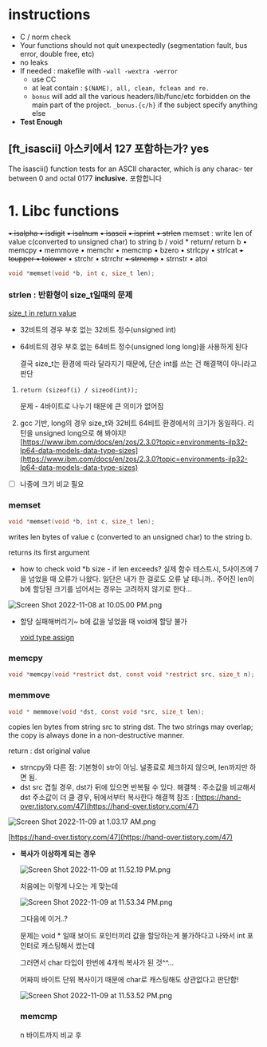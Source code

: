 # instructions

-   C / norm check
-   Your functions should not quit unexpectedly (segmentation fault, bus error, double free, etc)
-   no leaks
-   If needed : makefile with `-wall -wextra -werror`
    -   use CC
    -   at leat contain : `$(NAME), all, clean, fclean and re.`
    -   `bonus` will add all the various headers/lib/func/etc forbidden on the main part of the project. `_bonus.{c/h}` if the subject specify anything else
-   **Test Enough**

## [ft_isascii] 아스키에서 127 포함하는가? yes

The isascii() function tests for an ASCII character, which is any charac- ter between 0 and octal 0177 **inclusive.** 포함합니다




# 1. Libc functions

~~• isalpha • isdigit~~ ~~• isalnum~~ ~~• isascii~~ ~~• isprint~~ ~~• strlen~~ memset : write len of value c(converted to unsigned char) to string b / void * return/ return b • memcpy • memmove • memchr • memcmp • bzero • strlcpy • strlcat ~~• toupper • tolower~~ • strchr • strrchr ~~• strncmp~~ • strnstr • atoi

```c
void *memset(void *b, int c, size_t len);
```

### strlen : 반환형이 size_t일때의 문제

[size_t in return value](https://www.notion.so/size_t-in-return-value-e6d6a66abe974a7b927dfa0febbb3c5d)

-   32비트의 경우 부호 없는 32비트 정수(unsigned int)
    
-   64비트의 경우 부호 없는 64비트 정수(unsigned long long)을 사용하게 된다
    
    결국 size_t는 환경에 따라 달라지기 때문에, 단순 int를 쓰는 건 해결책이 아니라고 판단
    

1.  `return (sizeof(i) / sizeod(int));`
    
    문제 - 4바이트로 나누기 때문에 큰 의미가 없어짐
    
2.  gcc 기반, long의 경우 size_t와 32비트 64비트 환경에서의 크기가 동일하다. 리턴을 unsigned long으로 해 봐야지! [](https://www.ibm.com/docs/en/zos/2.3.0?topic=environments-ilp32-lp64-data-models-data-type-sizes)[https://www.ibm.com/docs/en/zos/2.3.0?topic=environments-ilp32-lp64-data-models-data-type-sizes](https://www.ibm.com/docs/en/zos/2.3.0?topic=environments-ilp32-lp64-data-models-data-type-sizes)
    

-   [ ] 나중에 크기 비교 필요

### memset

```c
void *memset(void *b, int c, size_t len);
```

writes len bytes of value c (converted to an unsigned char) to the string b.

returns its first argument

-   how to check void *b size - if len exceeds? 실제 함수 테스트시, 5사이즈에 7을 넘었을 때 오류가 나왔다. 일단은 내가 한 걸로도 오류 날 테니까.. 주어진 len이 b에 할당된 크기를 넘어서는 경우는 고려하지 않기로 한다…

![Screen Shot 2022-11-08 at 10.05.00 PM.png](https://s3-us-west-2.amazonaws.com/secure.notion-static.com/ed52c485-b2fb-4af9-9caa-ee8378da8bc4/Screen_Shot_2022-11-08_at_10.05.00_PM.png)

-   할당 실패해버리기~ b에 값을 넣었을 때 void에 할당 불가
    
    [void type assign](https://www.notion.so/void-type-assign-95b377a42c4e48278ee18f16d82bda01)
    

### memcpy

```c
void *memcpy(void *restrict dst, const void *restrict src, size_t n);
```

### memmove

```c
void * memmove(void *dst, const void *src, size_t len);
```

copies len bytes from string src to string dst. The two strings may overlap; the copy is always done in a non-destructive manner.

return : dst original value

-   strncpy와 다른 점: 기본형이 str이 아님. 널종료로 체크하지 않으며, len까지만 하면 됨.
-   dst src 겹칠 경우, dst가 뒤에 있으면 반복될 수 있다. 해결책 : 주소값을 비교해서 dst 주소값이 더 클 경우, 뒤에서부터 복사한다 해결책 참조 : [](https://hand-over.tistory.com/47)[https://hand-over.tistory.com/47](https://hand-over.tistory.com/47)

![Screen Shot 2022-11-09 at 1.03.17 AM.png](https://s3-us-west-2.amazonaws.com/secure.notion-static.com/e0285194-3336-4bbf-9d55-9e68be4de1ad/Screen_Shot_2022-11-09_at_1.03.17_AM.png)

[](https://hand-over.tistory.com/47)[https://hand-over.tistory.com/47](https://hand-over.tistory.com/47)

-   **복사가 이상하게 되는 경우**
    
    ![Screen Shot 2022-11-09 at 11.52.19 PM.png](https://s3-us-west-2.amazonaws.com/secure.notion-static.com/54adc414-124a-4765-a8f8-3f7333bc72fc/Screen_Shot_2022-11-09_at_11.52.19_PM.png)
    
    처음에는 이렇게 나오는 게 맞는데
    
    ![Screen Shot 2022-11-09 at 11.53.34 PM.png](https://s3-us-west-2.amazonaws.com/secure.notion-static.com/36b5f2ee-6428-4436-8e0b-eb3f505a20ad/Screen_Shot_2022-11-09_at_11.53.34_PM.png)
    
    그다음에 이거..?
    
    문제는 void * 일때 보이드 포인터끼리 값을 할당하는게 불가하다고 나와서 int 포인터로 캐스팅해서 썼는데
    
    그러면서 char 타입이 한번에 4개씩 복사가 된 것^^…
    
    어짜피 바이트 단위 복사이기 때문에 char로 캐스팅해도 상관없다고 판단함!
    
    ![Screen Shot 2022-11-09 at 11.53.52 PM.png](https://s3-us-west-2.amazonaws.com/secure.notion-static.com/4b01e8f8-e062-408b-85e5-21ad7dffcced/Screen_Shot_2022-11-09_at_11.53.52_PM.png)
    
    ### memcmp
    
    n 바이트까지 비교 후